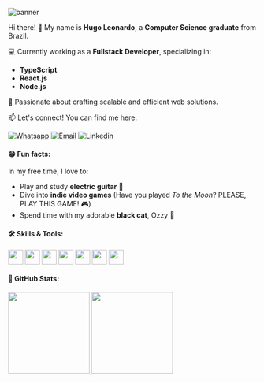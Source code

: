 <link rel="stylesheet" href="https://cdn.jsdelivr.net/gh/devicons/devicon@v2.14.0/devicon.min.css">

![banner](https://github.com/hugo-leonardo-dev/hugo-leonardo-dev/assets/94985416/5c2a0b0d-8169-4460-9a04-506b931ff5a3) 

Hi there! 👋 My name is **Hugo Leonardo**, a **Computer Science graduate** from Brazil.

💻 Currently working as a **Fullstack Developer**, specializing in:

- **TypeScript**
- **React.js**
- **Node.js**

🌟 Passionate about crafting scalable and efficient web solutions.  

📫 Let's connect! You can find me here:

[![Whatsapp](https://img.shields.io/badge/WhatsApp-25D366?style=for-the-badge&logo=whatsapp&logoColor=white)](https://api.whatsapp.com/send?phone=5584996655946&text=Hello%20Hugo!)
[![Email](https://img.shields.io/badge/Gmail-D14836?style=for-the-badge&logo=gmail&logoColor=white)](mailto:hugoleonardo.dev@outlook.com)
[![Linkedin](https://img.shields.io/badge/LinkedIn-0077B5?style=for-the-badge&logo=linkedin&logoColor=white)](https://www.linkedin.com/in/hugo-leonardo-dev/)

#### 😁 Fun facts:

In my free time, I love to:
- Play and study **electric guitar** 🎸
- Dive into **indie video games** (Have you played *To the Moon*? PLEASE, PLAY THIS GAME! 🎮)
- Spend time with my adorable **black cat**, Ozzy 🐾  

#### 🛠️ Skills & Tools:

<div style"display inline_block"> 
   <img align="center" height="30" img src="https://img.shields.io/badge/TypeScript-3178C6?style=for-the-badge&logo=typescript&logoColor=white" />
   <img align="center" height="30" img src="https://img.shields.io/badge/React-20232A?style=for-the-badge&logo=react&logoColor=61DAFB" />
   <img align="center" height="30" img src="https://img.shields.io/badge/Node.js-339933?style=for-the-badge&logo=node.js&logoColor=white" />
   <img align="center" height="30" img src="https://img.shields.io/badge/PostgreSQL-336791?style=for-the-badge&logo=postgresql&logoColor=white" />
   <img align="center" height="30" img src="https://img.shields.io/badge/Tailwind_CSS-38B2AC?style=for-the-badge&logo=tailwind-css&logoColor=white" />
   <img align="center" height="30" img src="https://img.shields.io/badge/MySQL-00000F?style=for-the-badge&logo=mysql&logoColor=white" />
<!--    <img align="center" height="30" img src="https://img.shields.io/badge/C%23-239120?style=for-the-badge&logo=c-sharp&logoColor=white" /> -->
   <img align="center" height="30" img src="https://img.shields.io/badge/.NET-5C2D91?style=for-the-badge&logo=.net&logoColor=white" />
</div>



#### 🔴 GitHub Stats:

<div>
   <a href="https://github.com/hugo-leonardo-dev">
   <img height="165em" src="https://github-readme-stats.vercel.app/api?username=hugo-leonardo-dev&show_icons=false&theme=dracula&include_all_comits=true"/>
   <img height="165em" src="https://github-readme-stats.vercel.app/api/top-langs/?username=hugo-leonardo-dev&layout=compact&theme=dracula"/>
</div>


